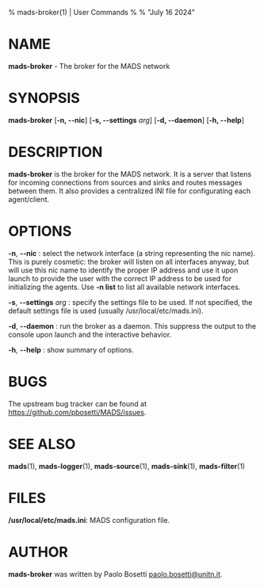 % mads-broker(1) | User Commands
%
% "July 16 2024"

# NAME

**mads-broker** - The broker for the MADS network

# SYNOPSIS

**mads-broker** [**-n, --nic**] [**-s, --settings** *arg*] [**-d, --daemon**] [**-h, --help**]

# DESCRIPTION

**mads-broker** is the broker for the MADS network. It is a server that listens for incoming connections from sources and sinks and routes messages between them. It also provides a centralized INI file for configurating each agent/client.

# OPTIONS

**\-n**, **\-\-nic**
:  select the network interface (a string representing the nic name). This is purely cosmetic: the broker will listen on all interfaces anyway, but will use this nic name to identify the proper IP address and use it upon launch to provide the user with the correct IP address to be used for initializing the agents. Use **-n list** to list all available network interfaces.

**\-s**, **\-\-settings** *arg*
:  specify the settings file to be used. If not specified, the default settings file is used (usually /usr/local/etc/mads.ini).

**\-d**, **\-\-daemon**
:  run the broker as a daemon. This suppress the output to the console upon launch and the interactive behavior.

**\-h**, **\-\-help**
:  show summary of options.

# BUGS

The upstream bug tracker can be found at https://github.com/pbosetti/MADS/issues.

# SEE ALSO

**mads**(1), **mads-logger**(1), **mads-source**(1), **mads-sink**(1), **mads-filter**(1)

# FILES

**/usr/local/etc/mads.ini**: MADS configuration file.

# AUTHOR

**mads-broker** was written by Paolo Bosetti <paolo.bosetti@unitn.it>.